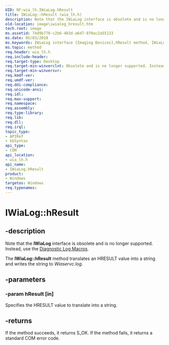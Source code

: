 ```yaml
---
UID: NF:wia_lh.IWiaLog.hResult
title: IWiaLog::hResult (wia_lh.h)
description: Note that the IWiaLog interface is obsolete and is no longer supported.
old-location: image\iwialog_hresult.htm
tech.root: image
ms.assetid: 74d9b770-c2b6-483d-a6d7-070ac2a55133
ms.date: 05/03/2018
ms.keywords: IWiaLog interface [Imaging Devices],hResult method, IWiaLog.hResult, IWiaLog::hResult, IWiaLog_e581a82d-60c1-45e3-9d5a-fcac2b4d9c9c.xml, hResult, hResult method [Imaging Devices], hResult method [Imaging Devices],IWiaLog interface, image.iwialog_hresult, wia_lh/IWiaLog::hResult
ms.topic: method
req.header: wia_lh.h
req.include-header: 
req.target-type: Desktop
req.target-min-winverclnt: Obsolete and is no longer supported. Instead, use the Diagnostic Log Macros.
req.target-min-winversvr: 
req.kmdf-ver: 
req.umdf-ver: 
req.ddi-compliance: 
req.unicode-ansi: 
req.idl: 
req.max-support: 
req.namespace: 
req.assembly: 
req.type-library: 
req.lib: 
req.dll: 
req.irql: 
topic_type:
- APIRef
- kbSyntax
api_type:
- COM
api_location:
- wia_lh.h
api_name:
- IWiaLog.hResult
product:
- Windows
targetos: Windows
req.typenames: 
---
```


# IWiaLog::hResult

## -description

Note that the **IWiaLog** interface is obsolete and is no longer supported. Instead, use the [Diagnostic Log Macros](https://docs.microsoft.com/windows-hardware/drivers/ddi/content/_image/index).

The **IWiaLog::hResult** method translates an HRESULT value into a string and writes the string to *Wiaservc.log*.

## -parameters

### -param hResult [in]

Specifies the HRESULT value to translate into a string.

## -returns

If the method succeeds, it returns S_OK. If the method fails, it returns a standard COM error code.
